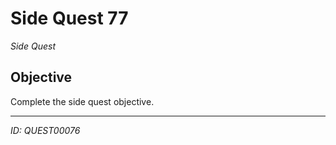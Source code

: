 # Side Quest 77

*Side Quest*

## Objective
Complete the side quest objective.

---
*ID: QUEST00076*